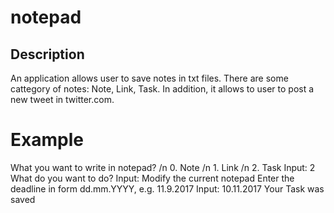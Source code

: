 # notepad

## Description 
An application allows user to save notes in txt files. There are some cattegory of notes: Note, Link, Task.
In addition, it allows to user to post a new tweet in twitter.com.

# Example

What you want to write in notepad?
	/n 0. Note
	/n 1. Link
	/n 2. Task
Input: 2
What do you want to do?
Input: Modify the current notepad
Enter the deadline in form dd.mm.YYYY, e.g. 11.9.2017
Input: 10.11.2017
Your Task was saved
